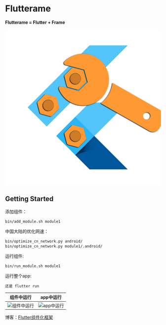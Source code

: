 # Flutterame

**Flutterame = Flutter + Frame**

![cover](screenshot/cover.png)

## Getting Started

添加组件：

```
bin/add_module.sh module1
```

中国大陆的优化网速：
```
bin/optimize_cn_network.py android/
bin/optimize_cn_network.py module1/.android/
```

运行组件:

```
bin/run_module.sh module1
```
运行整个app:
```
还是 flutter run
```

组件中运行|app中运行
:----:|:----:
![组件中运行](https://p9-juejin.byteimg.com/tos-cn-i-k3u1fbpfcp/35b40ebeee444c54b8854a03035d0cc6~tplv-k3u1fbpfcp-watermark.image)|![app中运行](https://p1-juejin.byteimg.com/tos-cn-i-k3u1fbpfcp/5ba9e299253d4979ab846fcba185733b~tplv-k3u1fbpfcp-watermark.image)

博客：[Flutter组件化框架](https://juejin.cn/post/6913460020529070087)